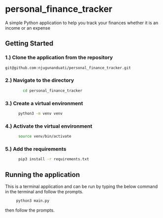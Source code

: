 # personal_finance_tracker
A simple Python application to help you track your finances whether it is an income or an expense

## Getting Started
### 1.) Clone the application from the repository
```bash
git@github.com:njugunanduati/personal_finance_tracker.git
```
### 2.) Navigate to the directory
```bash
        cd personal_finance_tracker
```
### 3.) Create a virtual environment
```bash
      python3 -m venv venv
```
### 4.) Activate the virtual environment
```bash
      source venv/bin/activate
```
### 5.) Add the requirements
```bash
      pip3 install -r requirements.txt
```
## Running the application
This is a terminal application and can be run by typing the below command in the terminal and follow the prompts.
```bash
     python3 main.py
```
then follow the prompts.
